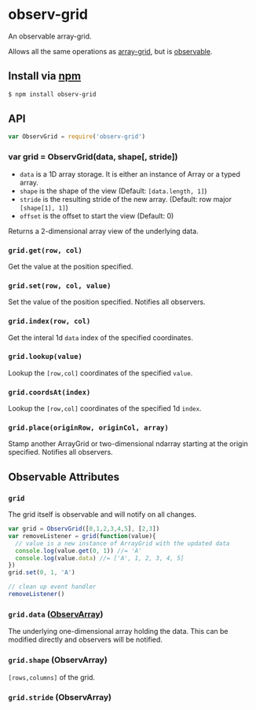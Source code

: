 observ-grid
===

An observable array-grid.

Allows all the same operations as [array-grid](https://github.com/mmckegg/array-grid), but is [observable](https://github.com/raynos/observ-array).

## Install via [npm](https://npmjs.org/packages/observ-grid)

```bash
$ npm install observ-grid
```

## API

```js
var ObservGrid = require('observ-grid')
```

### var grid = ObservGrid(data, shape[, stride])

- `data` is a 1D array storage. It is either an instance of Array or a typed array.
- `shape` is the shape of the view (Default: `[data.length, 1]`)
- `stride` is the resulting stride of the new array. (Default: row major `[shape[1], 1]`)
- `offset` is the offset to start the view (Default: 0)

Returns a 2-dimensional array view of the underlying data.

### `grid.get(row, col)`

Get the value at the position specified.

### `grid.set(row, col, value)`

Set the value of the position specified. Notifies all observers.

### `grid.index(row, col)`

Get the interal 1d `data` index of the specified coordinates.

### `grid.lookup(value)`

Lookup the `[row,col]` coordinates of the specified `value`.

### `grid.coordsAt(index)`

Lookup the `[row,col]` coordinates of the specified 1d `index`.

### `grid.place(originRow, originCol, array)`

Stamp another ArrayGrid or two-dimensional ndarray starting at the origin specified. Notifies all observers.

## Observable Attributes

### `grid`

The grid itself is observable and will notify on all changes.

```js
var grid = ObservGrid([0,1,2,3,4,5], [2,3])
var removeListener = grid(function(value){
  // value is a new instance of ArrayGrid with the updated data
  console.log(value.get(0, 1)) //= 'A'
  console.log(value.data) //= ['A', 1, 2, 3, 4, 5]
})
grid.set(0, 1, 'A')

// clean up event handler
removeListener()
```

### `grid.data` ([ObservArray](https://github.com/raynos/observ-array))

The underlying one-dimensional array holding the data. This can be modified directly and observers will be notified.

### `grid.shape` (ObservArray)

`[rows,columns]` of the grid.

### `grid.stride` (ObservArray)